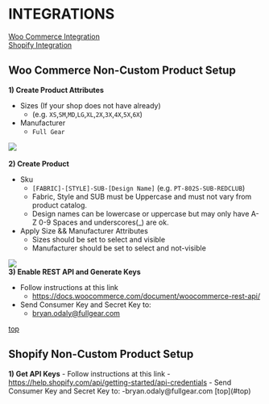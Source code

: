 <h1 id="top">INTEGRATIONS</h1>

[Woo Commerce Integration](#woo)<br>
[Shopify Integration](#shopify)

<h2 id="woo">Woo Commerce Non-Custom Product Setup</h2>

<b>1) Create Product Attributes</b>
  - Sizes (If your shop does not have already)
    - (e.g. `XS`,`SM`,`MD`,`LG`,`XL`,`2X`,`3X`,`4X`,`5X`,`6X`)
  - Manufacturer
    - `Full Gear`

<image src = "image (1).png"></image> <br>   
<b>2) Create Product</b>
  - Sku
    - `[FABRIC]-[STYLE]-SUB-[Design Name]` (e.g. `PT-802S-SUB-REDCLUB`)
    - Fabric, Style and SUB must be Uppercase and must not vary from product catalog.
    - Design names can be lowercase or uppercase but may only have A-Z 0-9 Spaces and underscores(_) are ok.
  - Apply Size && Manufacturer Attributes
    - Sizes should be set to select and visible
    - Manufacturer should be set to  select and not-visible

<image src = "Pasted image at 2018_05_07 03_38 PM.png"></image><br>
<b>3) Enable REST API and Generate Keys</b>
   - Follow instructions at this link
     - <a href = "https://docs.woocommerce.com/document/woocommerce-rest-api/">https://docs.woocommerce.com/document/woocommerce-rest-api/</a>
   - Send Consumer Key and Secret Key to:
     - bryan.odaly@fullgear.com
     
[top](#top)    


<h2 id="shopify">Shopify Non-Custom Product Setup</h2>
<b>1) Get API Keys</b>
  - Follow instructions at this link
    - <a href="https://help.shopify.com/api/getting-started/api-credentials">https://help.shopify.com/api/getting-started/api-credentials</a>
  - Send Consumer Key and Secret Key to:
    -bryan.odaly@fullgear.com
[top](#top)
